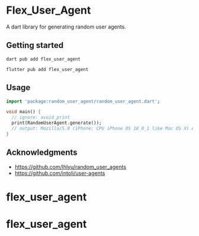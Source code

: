 <!--
This README describes the package. If you publish this package to pub.dev,
this README's contents appear on the landing page for your package.

For information about how to write a good package README, see the guide for
[writing package pages](https://dart.dev/tools/pub/writing-package-pages).

For general information about developing packages, see the Dart guide for
[creating packages](https://dart.dev/guides/libraries/create-packages)
and the Flutter guide for
[developing packages and plugins](https://flutter.dev/to/develop-packages).
-->

# Flex_User_Agent

A dart library for generating random user agents.

## Getting started

```shell
dart pub add flex_user_agent
```

```shell
flutter pub add flex_user_agent
```


## Usage

```dart
import 'package:random_user_agent/random_user_agent.dart';

void main() {
  // ignore: avoid_print
  print(RandomUserAgent.generate());
  // output: Mozilla/5.0 (iPhone; CPU iPhone OS 18_0_1 like Mac OS X) AppleWebKit/605.1.15 (KHTML, like Gecko) CriOS/129.0.6668.69 Mobile/15E148 Safari/604.1
}

```

## Acknowledgments

- https://github.com/lhlyu/random_user_agents
- https://github.com/intoli/user-agents
# flex_user_agent
# flex_user_agent
